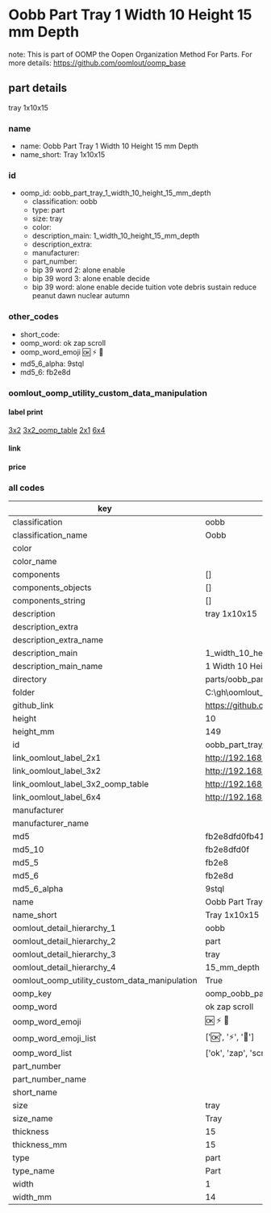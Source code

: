 # Oobb Part Tray 1 Width 10 Height 15 mm Depth  

note: This is part of OOMP the Oopen Organization Method For Parts. For more details: https://github.com/oomlout/oomp_base

##  part details
  



tray 1x10x15



### name
* name: Oobb Part Tray 1 Width 10 Height 15 mm Depth
* name_short: Tray 1x10x15 
### id
* oomp_id: oobb_part_tray_1_width_10_height_15_mm_depth
  * classification: oobb
  * type: part
  * size: tray
  * color: 
  * description_main: 1_width_10_height_15_mm_depth
  * description_extra: 
  * manufacturer: 
  * part_number: 
  * bip 39 word 2: alone enable
  * bip 39 word 3: alone enable decide
  * bip 39 word: alone enable decide tuition vote debris sustain reduce peanut dawn nuclear autumn

### other_codes
* short_code: 
* oomp_word: ok zap scroll
* oomp_word_emoji :ok: :zap: :scroll:
* md5_6_alpha: 9stql
* md5_6: fb2e8d






### oomlout_oomp_utility_custom_data_manipulation
#### label print
[3x2](http://192.168.1.245:1112/?label=oomp%209stql)
[3x2_oomp_table](http://192.168.1.108:1112/?label=oomp%209stql)
[2x1](http://192.168.1.242:1112/?label=oomp%209stql)
[6x4](http://192.168.1.55:1112/?label=oomp%209stql)    

#### link

                              

#### price







### all codes 
| key | value |  
| --- | --- |  
| classification | oobb |  
| classification_name | Oobb |  
| color |  |  
| color_name |  |  
| components | [] |  
| components_objects | [] |  
| components_string | [] |  
| description | tray 1x10x15 |  
| description_extra |  |  
| description_extra_name |  |  
| description_main | 1_width_10_height_15_mm_depth |  
| description_main_name | 1 Width 10 Height 15 mm Depth |  
| directory | parts/oobb_part_tray_1_width_10_height_15_mm_depth |  
| folder | C:\gh\oomlout_oobb_version_4_generated_parts\things\oobb_part_tray_1_width_10_height_15_mm_depth |  
| github_link | https://github.com/oomlout/oomlout_oomp_part_src/tree/main/parts/oobb_part_tray_1_width_10_height_15_mm_depth |  
| height | 10 |  
| height_mm | 149 |  
| id | oobb_part_tray_1_width_10_height_15_mm_depth |  
| link_oomlout_label_2x1 | http://192.168.1.242:1112/?label=oomp%209stql |  
| link_oomlout_label_3x2 | http://192.168.1.245:1112/?label=oomp%209stql |  
| link_oomlout_label_3x2_oomp_table | http://192.168.1.108:1112/?label=oomp%209stql |  
| link_oomlout_label_6x4 | http://192.168.1.55:1112/?label=oomp%209stql |  
| manufacturer |  |  
| manufacturer_name |  |  
| md5 | fb2e8dfd0fb41b5ce1fafea271925037 |  
| md5_10 | fb2e8dfd0f |  
| md5_5 | fb2e8 |  
| md5_6 | fb2e8d |  
| md5_6_alpha | 9stql |  
| name | Oobb Part Tray 1 Width 10 Height 15 mm Depth |  
| name_short | Tray 1x10x15  |  
| oomlout_detail_hierarchy_1 | oobb |  
| oomlout_detail_hierarchy_2 | part |  
| oomlout_detail_hierarchy_3 | tray |  
| oomlout_detail_hierarchy_4 | 15_mm_depth |  
| oomlout_oomp_utility_custom_data_manipulation | True |  
| oomp_key | oomp_oobb_part_tray_1_width_10_height_15_mm_depth |  
| oomp_word | ok zap scroll |  
| oomp_word_emoji | :ok: :zap: :scroll: |  
| oomp_word_emoji_list | [':ok:', ':zap:', ':scroll:'] |  
| oomp_word_list | ['ok', 'zap', 'scroll'] |  
| part_number |  |  
| part_number_name |  |  
| short_name |  |  
| size | tray |  
| size_name | Tray |  
| thickness | 15 |  
| thickness_mm | 15 |  
| type | part |  
| type_name | Part |  
| width | 1 |  
| width_mm | 14 |  
